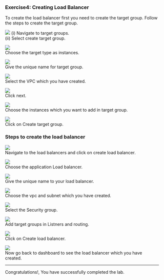 
### Exercise4: Creating Load Balancer

To create the load balancer first you need to create the target group.
Follow the steps to create the target group.

![](./images/elb1.png)
(i) Navigate to target groups.</br>
(ii) Select create target group.</br>

![](./images/elb2.png)</br>
Choose the target type as instances.</br>

![](./images/elb3.png)</br>
Give the unique name for target group.</br>

![](./images/elb4.png)</br>
Select the VPC which you have created.</br>

![](./images/elb5.png)</br>
Click next.</br>

![](./images/elb6.png)</br>
Choose the instances which you want to add in target group.</br>

![](./images/elb7.png)</br>
Click on Create target group.</br>

### Steps to create the load balancer
![](./images/elb8.png)</br>
Navigate to the load balancers and click on create load balancer.</br>

![](./images/elb9.png)</br>
Choose the application Load balancer.</br>

![](./images/elb10.png)</br>
Give the unique name to your load balancer.</br>

![](./images/elb11.png)</br>
Choose the vpc and subnet which you have created.</br>

![](./images/elb12.png)</br>
Select the Security group.</br>

![](./images/elb13.png)</br>
Add target groups in Listners and routing.</br>

![](./images/elb14.png)</br>
Click on Create load balancer.</br>

![](./images/elb15.png)</br>
Now go back to dashboard to see the load balancer which you have created.</br>

----
Congratulations!, You have successfully completed the lab.
